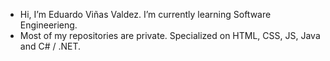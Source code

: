 - Hi, I’m Eduardo Viñas Valdez.
I’m currently learning Software Engineerieng.
- Most of my repositories are private.
Specialized on HTML, CSS, JS, Java and C# / .NET.

<!---
PLACEHOLDER
--->

